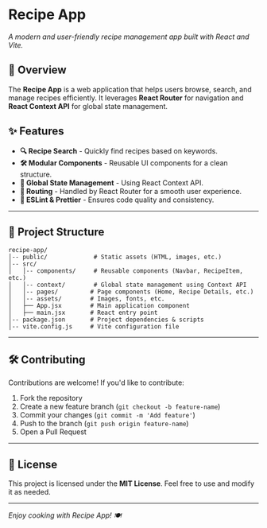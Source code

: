 # Recipe App

*A modern and user-friendly recipe management app built with React and Vite.*

## 🚀 Overview

The **Recipe App** is a web application that helps users browse, search, and manage recipes efficiently. It leverages **React Router** for navigation and **React Context API** for global state management.

## ✨ Features


- **🔍 Recipe Search** - Quickly find recipes based on keywords.
- **🛠 Modular Components** - Reusable UI components for a clean structure.
- **📌 Global State Management** - Using React Context API.
- **🚀 Routing** - Handled by React Router for a smooth user experience.
- **🔧 ESLint & Prettier** - Ensures code quality and consistency.

---


## 📂 Project Structure

```
recipe-app/
│-- public/             # Static assets (HTML, images, etc.)
│-- src/
│   │-- components/     # Reusable components (Navbar, RecipeItem, etc.)
│   │-- context/        # Global state management using Context API
│   │-- pages/         # Page components (Home, Recipe Details, etc.)
│   │-- assets/        # Images, fonts, etc.
│   ├── App.jsx        # Main application component
│   ├── main.jsx       # React entry point
│-- package.json       # Project dependencies & scripts
│-- vite.config.js     # Vite configuration file
```

---

## 🛠 Contributing

Contributions are welcome! If you'd like to contribute:
1. Fork the repository
2. Create a new feature branch (`git checkout -b feature-name`)
3. Commit your changes (`git commit -m 'Add feature'`)
4. Push to the branch (`git push origin feature-name`)
5. Open a Pull Request

---

## 📜 License

This project is licensed under the **MIT License**. Feel free to use and modify it as needed.

---

_Enjoy cooking with Recipe App! 🍽️_

